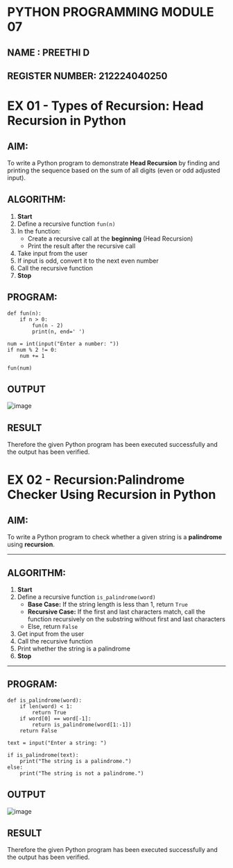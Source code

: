 # PYTHON PROGRAMMING MODULE 07
## NAME : PREETHI D
## REGISTER NUMBER: 212224040250

# EX 01 -  Types of Recursion: Head Recursion in Python

##  AIM:
To write a Python program to demonstrate **Head Recursion** by finding and printing the sequence based on the sum of all digits (even or odd adjusted input).

##  ALGORITHM:

1. **Start**
2. Define a recursive function `fun(n)`
3. In the function:
   - Create a recursive call at the **beginning** (Head Recursion)
   - Print the result after the recursive call
4. Take input from the user
5. If input is odd, convert it to the next even number
6. Call the recursive function
7. **Stop**

##  PROGRAM:
```
def fun(n):
    if n > 0:
        fun(n - 2)
        print(n, end=' ')

num = int(input("Enter a number: "))
if num % 2 != 0:
    num += 1

fun(num)

```

## OUTPUT
![image](https://github.com/user-attachments/assets/2c4bf39a-cd4e-4923-86cd-6ffda7a50ebd)

## RESULT
Therefore the given Python program has been executed successfully and the output has been verified.

# EX 02 -  Recursion:Palindrome Checker Using Recursion in Python

##  AIM:
To write a Python program to check whether a given string is a **palindrome** using **recursion**.

---

##  ALGORITHM:

1. **Start**
2. Define a recursive function `is_palindrome(word)`
   - **Base Case:** If the string length is less than 1, return `True`
   - **Recursive Case:** If the first and last characters match, call the function recursively on the substring without first and last characters
   - Else, return `False`
3. Get input from the user
4. Call the recursive function
5. Print whether the string is a palindrome
6. **Stop**

---

##  PROGRAM:
```
def is_palindrome(word):
    if len(word) < 1:
        return True
    if word[0] == word[-1]:
        return is_palindrome(word[1:-1])
    return False

text = input("Enter a string: ")

if is_palindrome(text):
    print("The string is a palindrome.")
else:
    print("The string is not a palindrome.")

```
## OUTPUT
![image](https://github.com/user-attachments/assets/b9ff8dd7-eed1-4ae5-ab0e-b3368319a058)

## RESULT
Therefore the given Python program has been executed successfully and the output has been verified.

